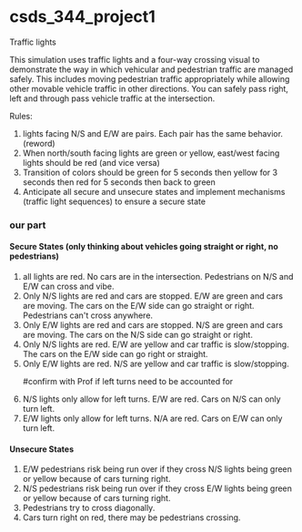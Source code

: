 # csds_344_project1
Traffic lights

This simulation uses traffic lights and a four-way crossing visual to demonstrate the way in which vehicular and pedestrian traffic are managed safely. This includes moving pedestrian traffic appropriately while allowing other movable vehicle traffic in other directions. You can safely pass right, left and through pass vehicle traffic at the intersection. 

Rules: 
<ol>
<li> lights facing N/S and E/W are pairs. Each pair has the same behavior. (reword) </li>
<li> When north/south facing lights are green or yellow, east/west facing lights should be red (and vice versa) </li>
<li>Transition of colors should be green for 5 seconds then yellow for 3 seconds then red for 5 seconds then back to green</li>
<li>Anticipate all secure and unsecure states and implement mechanisms (traffic light sequences) to ensure a secure state</li>
</ol>

<h3>our part</h3>
<h4>Secure States (only thinking about vehicles going straight or right, no pedestrians)</h4>
<ol>
<li> all lights are red. No cars are in the intersection. Pedestrians on N/S and E/W can cross and vibe. </li> 
<li>Only N/S lights are red and cars are stopped. E/W are green and cars are moving. The cars on the E/W side can go straight or right. Pedestrians can't cross anywhere. </li>
<li>Only E/W lights are red and cars are stopped. N/S are green and cars are moving. The cars on the N/S side can go straight or right. </li>
<li> Only N/S lights are red. E/W are yellow and car traffic is slow/stopping. The cars on the E/W side can go right or straight. </li>
<li> Only E/W lights are red. N/S are yellow and car traffic is slow/stopping. </li>

#confirm with Prof if left turns need to be accounted for
<li> N/S lights only allow for left turns. E/W are red. Cars on N/S can only turn left.</li>
<li>E/W lights only allow for left turns. N/A are red. Cars on E/W can only turn left.</li>

</ol>

<h4>Unsecure States</h4>
<ol>
<li> E/W pedestrians risk being run over if they cross N/S lights being green or yellow because of cars turning right. </li>
<li> N/S pedestrians risk being run over if they cross E/W lights being green or yellow because of cars turning right. </li>
<li> Pedestrians try to cross diagonally.</li>
<li>Cars turn right on red, there may be pedestrians crossing. </li>
</ol>